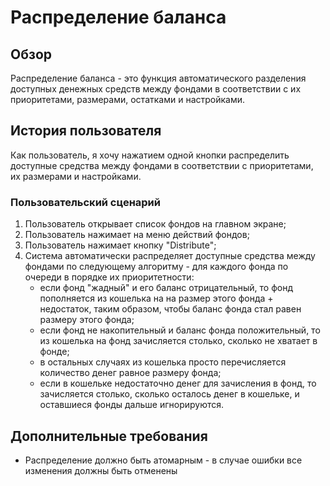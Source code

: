 # Распределение баланса

## Обзор

Распределение баланса - это функция автоматического разделения доступных денежных средств между фондами в соответствии с их приоритетами, размерами, остатками и настройками.

## История пользователя

Как пользователь, я хочу нажатием одной кнопки распределить доступные средства между фондами в соответствии с приоритетами, их размерами и настройками.

### Пользовательский сценарий

1. Пользователь открывает список фондов на главном экране;
2. Пользователь нажимает на меню действий фондов;
3. Пользователь нажимает кнопку "Distribute";
4. Система автоматически распределяет доступные средства между фондами по следующему алгоритму - для каждого фонда по очереди в порядке их приоритетности:
   - если фонд "жадный" и его баланс отрицательный, то фонд пополняется из кошелька на на размер этого фонда + недостаток, таким образом, чтобы баланс фонда стал равен размеру этого фонда;
   - если фонд не накопительный и баланс фонда положительный, то из кошелька на фонд зачисляется столько, сколько не хватает в фонде;
   - в остальных случаях из кошелька просто перечисляется количество денег равное размеру фонда;
   - если в кошельке недостаточно денег для зачисления в фонд, то зачисляется столько, сколько осталось денег в кошельке, и оставшиеся фонды дальше игнорируются.

## Дополнительные требования

- Распределение должно быть атомарным - в случае ошибки все изменения должны быть отменены
